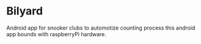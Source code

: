 # Bilyard
Android app for snooker clubs to automotize counting  process
this android app bounds with raspberryPi hardware.
